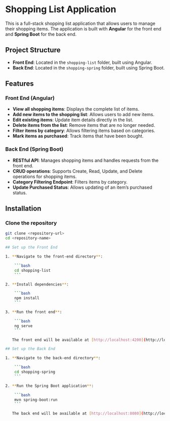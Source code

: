 # Shopping List Application

This is a full-stack shopping list application that allows users to manage their shopping items. The application is built with **Angular** for the front end and **Spring Boot** for the back end.

## Project Structure

- **Front End**: Located in the `shopping-list` folder, built using Angular.
- **Back End**: Located in the `shopping-spring` folder, built using Spring Boot.

## Features

### Front End (Angular)

- **View all shopping items**: Displays the complete list of items.
- **Add new items to the shopping list**: Allows users to add new items.
- **Edit existing items**: Update item details directly in the list.
- **Delete items from the list**: Remove items that are no longer needed.
- **Filter items by category**: Allows filtering items based on categories.
- **Mark items as purchased**: Track items that have been bought.

### Back End (Spring Boot)

- **RESTful API**: Manages shopping items and handles requests from the front end.
- **CRUD operations**: Supports Create, Read, Update, and Delete operations for shopping items.
- **Category Filtering Endpoint**: Filters items by category.
- **Update Purchased Status**: Allows updating of an item’s purchased status.

## Installation

### Clone the repository

```bash
git clone <repository-url>
cd <repository-name>

## Set up the Front End

1. **Navigate to the front-end directory**:

    ```bash
    cd shopping-list
    ```

2. **Install dependencies**:

    ```bash
    npm install
    ```

3. **Run the front end**:

    ```bash
    ng serve
    ```

   The front end will be available at [http://localhost:4200](http://localhost:4200).

## Set up the Back End

1. **Navigate to the back-end directory**:

    ```bash
    cd shopping-spring
    ```

2. **Run the Spring Boot application**:

    ```bash
    mvn spring-boot:run
    ```

   The back end will be available at [http://localhost:8080](http://localhost:8080).

